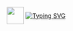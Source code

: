 <p align="center">
  <img src="https://media.giphy.com/media/hvRJCLFzcasrR4ia7z/giphy.gif" width="40px" style="vertical-align: middle;">
  <a href="https://git.io/typing-svg">
    <img src="https://readme-typing-svg.demolab.com?font=Poppins&weight=900&size=30&pause=1001&color=0653BB&background=76767600&center=true&vCenter=true&random=true&width=435&lines=Hey%2C+I'm+Zeyad+Hyman!" alt="Typing SVG" style="vertical-align: middle;">
  </a>
</p>
